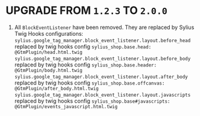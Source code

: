 # UPGRADE FROM `1.2.3` TO `2.0.0`

1. All `BlockEventListener` have been removed. They are replaced by Sylius Twig Hooks configurations:
   `sylius.google_tag_manager.block_event_listener.layout.before_head` replaced by twig hooks config `sylius_shop.base.head: @GtmPlugin/head.html.twig`
    `sylius.google_tag_manager.block_event_listener.layout.before_body` replaced by twig hooks config `sylius_shop.base.header: @GtmPlugin/body.html.twig`
    `sylius.google_tag_manager.block_event_listener.layout.after_body` replaced by twig hooks config `sylius_shop.base.offcanvas: @GtmPlugin/after_body.html.twig`
    `sylius.google_tag_manager.block_event_listener.layout.javascripts` replaced by twig hooks config `sylius_shop.base#javascripts: @GtmPlugin/events_javascript.html.twig`
